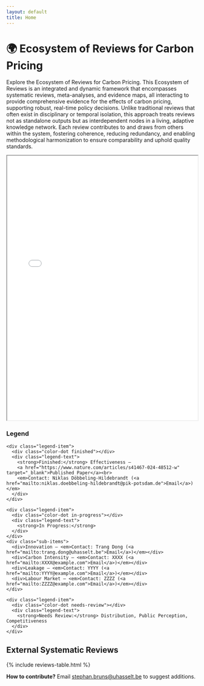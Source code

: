 ```yaml
---
layout: default
title: Home
---
```


<div class="header-container">
  <h1>🌍 Ecosystem of Reviews for Carbon Pricing</h1>
</div>

<p>
Explore the Ecosystem of Reviews for Carbon Pricing. This Ecosystem of Reviews is an integrated and dynamic framework that encompasses systematic reviews, meta-analyses, and evidence maps, all interacting to provide comprehensive evidence for the effects of carbon pricing, supporting robust, real-time policy decisions. Unlike traditional reviews that often exist in disciplinary or temporal isolation, this approach treats reviews not as standalone outputs but as interdependent nodes in a living, adaptive knowledge network. Each review contributes to and draws from others within the system, fostering coherence, reducing redundancy, and enabling methodological harmonization to ensure comparability and uphold quality standards.
</p>

<!-- Graph -->
<div class="graph-container">
  <iframe src="/ecosystem-reviews/carbon_pricing_graph.html" width="100%" height="700"></iframe>
</div>

<!-- Shared Width Wrapper -->
<div class="stacked-container">
  
  <!-- Legend -->
  <div class="legend-box">
    <h3>Legend</h3>

    <div class="legend-item">
      <div class="color-dot finished"></div>
      <div class="legend-text">
        <strong>Finished:</strong> Effectiveness –  
        <a href="https://www.nature.com/articles/s41467-024-48512-w" target="_blank">Published Paper</a><br>
        <em>Contact: Niklas Döbbeling-Hildebrandt (<a href="mailto:niklas.doebbeling-hildebrandt@pik-potsdam.de">Email</a>)</em>
      </div>
    </div>

    <div class="legend-item">
      <div class="color-dot in-progress"></div>
      <div class="legend-text">
        <strong>In Progress:</strong>
      </div>
    </div>
    <div class="sub-items">
      <div>Innovation – <em>Contact: Trang Dong (<a href="mailto:trang.dong@uhasselt.be">Email</a>)</em></div>
      <div>Carbon Intensity – <em>Contact: XXXX (<a href="mailto:XXXX@example.com">Email</a>)</em></div>
      <div>Leakage – <em>Contact: YYYY (<a href="mailto:YYYY@example.com">Email</a>)</em></div>
      <div>Labour Market – <em>Contact: ZZZZ (<a href="mailto:ZZZZ@example.com">Email</a>)</em></div>
    </div>

    <div class="legend-item">
      <div class="color-dot needs-review"></div>
      <div class="legend-text">
        <strong>Needs Review:</strong> Distribution, Public Perception, Competitiveness
      </div>
    </div>
  </div>

  <!-- Table -->
  <div class="table-container">
    <h2>External Systematic Reviews</h2>
    {% include reviews-table.html %}
    <p class="contribute-note">
      <strong>How to contribute?</strong>  
      Email <a href="mailto:stephan.bruns@uhasselt.be">stephan.bruns@uhasselt.be</a> to suggest additions.
    </p>
  </div>
</div>
